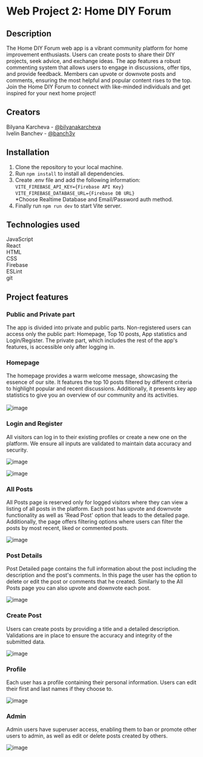 # Web Project 2: Home DIY Forum

## Description

The Home DIY Forum web app is a vibrant community platform for home improvement enthusiasts. Users can create posts to share their DIY projects, seek advice, and exchange ideas. The app features a robust commenting system that allows users to engage in discussions, offer tips, and provide feedback. Members can upvote or downvote posts and comments, ensuring the most helpful and popular content rises to the top. Join the Home DIY Forum to connect with like-minded individuals and get inspired for your next home project!

## Creators

Bilyana Karcheva - [@bilyanakarcheva](https://github.com/bilyanakarcheva)<br>
Ivelin Banchev - [@banch3v](https://github.com/banch3v/)<br>

## Installation

1. Clone the repository to your local machine.
2. Run `npm install` to install all dependencies.
3. Create .env file and add the following information:<br>
   `VITE_FIREBASE_API_KEY={Firebase API Key}`<br>
   `VITE_FIREBASE_DATABASE_URL={Firebase DB URL}`</br>
   \*Choose Realtime Database and Email/Password auth method.
4. Finally run `npm run dev` to start Vite server.

## Technologies used

JavaScript<br>
React<br>
HTML<br>
CSS<br>
Firebase<br>
ESLint<br>
git<br>

## Project features

### Public and Private part

The app is divided into private and public parts. Non-registered users can access only the public part: Homepage, Top 10 posts, App statistics and Login/Register. The private part, which includes the rest of the app's features, is accessible only after logging in.

### Homepage
The homepage provides a warm welcome message, showcasing the essence of our site. It features the top 10 posts filtered by different criteria to highlight popular and recent discussions. Additionally, it presents key app statistics to give you an overview of our community and its activities.<br><br>
![image](https://github.com/A58-JS-Team-07/web-project-2/assets/77446631/a9a40c07-66e8-4d77-94b7-b17c3c9a5580)

### Login and Register

All visitors can log in to their existing profiles or create a new one on the platform. We ensure all inputs are validated to maintain data accuracy and security.

![image](https://github.com/A58-JS-Team-07/web-project-2/assets/77446631/17cd8324-16d5-4f24-bb98-157575554bbc)

![image](https://github.com/A58-JS-Team-07/web-project-2/assets/77446631/081a6a98-49d7-4d8c-b2d7-0e09efbc4584)

### All Posts

All Posts page is reserved only for logged visitors where they can view a listing of all posts in the platform. Each post has upvote and downvote functionality as well as 'Read Post' option that leads to the detailed page. Additionally, the page offers filtering options where users can filter the posts by most recent, liked or commented posts.

![image](https://github.com/A58-JS-Team-07/web-project-2/assets/77446631/8b4ca5dd-b32d-4b24-b3f0-5c977ae366bd)

### Post Details

Post Detailed page contains the full information about the post including the description and the post's comments. In this page the user has the option to delete or edit the post or comments that he created. Similarly to the All Posts page you can also upvote and downvote each post.

![image](https://github.com/A58-JS-Team-07/web-project-2/assets/77446631/71a6f0e1-c132-4801-aa45-437570950f7e)

### Create Post

Users can create posts by providing a title and a detailed description. Validations are in place to ensure the accuracy and integrity of the submitted data.

![image](https://github.com/A58-JS-Team-07/web-project-2/assets/77446631/93b80587-c828-43f3-bee5-9956025b1f1b)


### Profile

Each user has a profile containing their personal information. Users can edit their first and last names if they choose to.

![image](https://github.com/A58-JS-Team-07/web-project-2/assets/77446631/1edd75b3-764c-49ef-85c1-3a26b7869d32)


### Admin

Admin users have superuser access, enabling them to ban or promote other users to admin, as well as edit or delete posts created by others.

![image](https://github.com/A58-JS-Team-07/web-project-2/assets/77446631/76cd8c44-268c-409b-8d58-ff1bf1ed065b)


